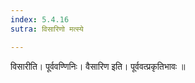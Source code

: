 ```yaml
---
index: 5.4.16
sutra: विसारिणो मत्स्ये

---
```

 विसारीति। पूर्ववण्णिनिः। वैसारिण इति। पूर्ववत्प्रकृतिभावः ॥